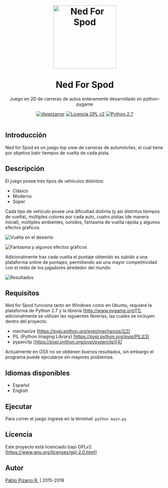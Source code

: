 <h1 align="center">
  <img alt="Ned For Spod" src="https://github.com/ppizarror/Ned-For-Spod/raw/master/resources/icons/icon.png" width="200px" height="200px" />
  <br /><br />
  Ned For Spod</h1>
<p align="center">Juego en 2D de carreras de autos enteramente desarrollado en python-pygame</p>
<div align="center"><a href="https://ppizarror.com"><img alt="@ppizarror" src="https://res.ppizarror.com/badges/autor.svg" /></a>
<a href="https://www.gnu.org/licenses/gpl-2.0.html/"><img alt="Licencia GPL v2" src="https://res.ppizarror.com/badges/licenciagpl2.svg" /></a>
<a href="https://www.python.org/downloads/"><img alt="Python 2.7" src="https://res.ppizarror.com/badges/python27.svg" /></a>
</div><br />

## Introducción

Ned for Spod es un juego _top view_ de carreras de automóviles, el cual tiene por objetivo batir tiempos de vuelta de cada pista.

## Descripción

El juego posee tres tipos de vehículos distintos:

- Clásico
- Moderno
- Súper

Cada tipo de vehículo posee una dificultad distinta (y así distintos tiempos de vuelta), múltiples colores por cada auto, cuatro pistas (de manera inicial), múltiples ambientes, sonidos, fantasma de vuelta rápida y algunos efectos gráficos.

![][image-2]

![][image-3]

Adicionalmente tras cada vuelta el puntaje obtenido es subido a una plataforma online de puntajes, permitiendo así una mayor competitividad con el resto de los jugadores alrededor del mundo:

![][image-4]

## Requisitos
Ned for Spod funciona tanto en Windows como en Ubuntu, requiere la plataforma de Python 2.7 y la librería [http://www.pygame.org][1], adicionalmente se utilizan las siguientes librerías, las cuales se incluyen dentro del proyecto:
- mechanize [https://pypi.python.org/pypi/mechanize/][2]
- PIL (Python Imaging Library) [https://pypi.python.org/pypi/PIL][3]
- pyperclip [https://pypi.python.org/pypi/pyperclip][4]

Actualmente en OSX no se obtienen buenos resultados, sin embargo el programa puede ejecutarse sin mayores problemas.

## Idiomas disponibles
- Español
- English

## Ejecutar
Para correr el juego ingrese en la terminal: ```python main.py```

## Licencia
Este proyecto está licenciado bajo GPLv2 [https://www.gnu.org/licenses/gpl-2.0.html]

[1]: http://www.pygame.org/ "http://www.pygame.org"
[2]: https://pypi.python.org/pypi/mechanize/
[3]: https://pypi.python.org/pypi/PIL
[4]: https://pypi.python.org/pypi/pyperclip
[5]: https://www.gnu.org/licenses/gpl-2.0.html

[image-1]: https://res.ppizarror.com/images/nfs-python/splash.jpg "Menú principal"
[image-2]: https://res.ppizarror.com/images/nfs-python/gameplay3.jpg "Vuelta en el desierto"
[image-3]: https://res.ppizarror.com/images/nfs-python/gameplay1.jpg "Fantasma y algunos efectos gráficos"
[image-4]: https://res.ppizarror.com/images/nfs-python/results.jpg "Resultados"


## Autor
<a href="https://ppizarror.com" title="ppizarror">Pablo Pizarro R.</a> | 2015-2019
